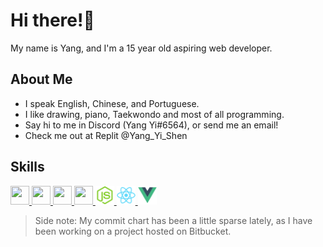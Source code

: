 <!---
Yang-Yi-Shen/Yang-Yi-Shen is a ✨ special ✨ repository because its `README.md` (this file) appears on your GitHub profile.
You can click the Preview link to take a look at your changes.
--->

# Hi there!👋 

My name is Yang, and I'm a 15 year old aspiring web developer. 

## About Me

- I speak English, Chinese, and Portuguese.
- I like drawing, piano, Taekwondo and most of all programming.
- Say hi to me in Discord (Yang Yi#6564), or send me an email!
- Check me out at Replit @Yang_Yi_Shen

## Skills

<p>
  <a href="https://mdn.io">
    <img src="https://cdn.jsdelivr.net/gh/devicons/devicon/icons/javascript/javascript-original.svg" width="30" height="30">
  </a>
  <a href="https://developer.mozilla.org/en-US/docs/Web/HTML">
    <img src="https://cdn.jsdelivr.net/gh/devicons/devicon/icons/html5/html5-original.svg" width="30" height="30">
  </a>
  <a href="https://developer.mozilla.org/en-US/docs/Web/CSS">
    <img src="https://cdn.jsdelivr.net/gh/devicons/devicon/icons/css3/css3-original.svg" width="30" height="30">
 </a>
  <a href="https://python.org">
    <img src="https://cdn.jsdelivr.net/gh/devicons/devicon/icons/python/python-original.svg" width="30" height="30">
  </a>
  <a href="https://nodejs.org">
    <img src="https://raw.githubusercontent.com/devicons/devicon/1119b9f84c0290e0f0b38982099a2bd027a48bf1/icons/nodejs/nodejs-original.svg" width="30" height="30">
  </a>
  <a href="https://reactjs.org">
    <img src="https://raw.githubusercontent.com/devicons/devicon/1119b9f84c0290e0f0b38982099a2bd027a48bf1/icons/react/react-original.svg" width="30" height="30">
  </a>
  <a href="https://vuejs.org">
    <img src="https://raw.githubusercontent.com/devicons/devicon/1119b9f84c0290e0f0b38982099a2bd027a48bf1/icons/vuejs/vuejs-original.svg" width="30" height="30">
  </a>
</p>

> Side note: My commit chart has been a little sparse lately, as I have been working on a project hosted on Bitbucket.
